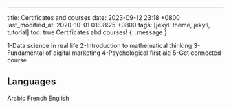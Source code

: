 ---

title: Certificates and courses
date: 2023-09-12 23:18 +0800
last_modified_at: 2020-10-01 01:08:25 +0800
tags: [jekyll theme, jekyll, tutorial]
toc:  true
Certificates abd courses! 
{: .message }

1-Data science in real life
2-Introduction to mathematical thinking
3- Fundamental of digital marketing
4-Psychological first aid
5-Get connected course

## Languages

Arabic
French
English


